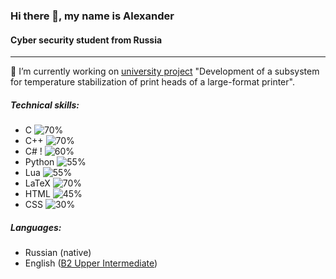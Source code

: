 ### Hi there 👋, my name is Alexander
#### Cyber security student from Russia

___

🔭 I’m currently working on [university project](https://cabinet.miem.hse.ru/#/project/1222/) "Development of a subsystem for temperature stabilization of print heads of a large-format printer".

##### Technical skills: 
  - C       ![70%](https://progress-bar.dev/70)
  - C++     ![70%](https://progress-bar.dev/70)
  - C# !    ![60%](https://progress-bar.dev/60)
  - Python  ![55%](https://progress-bar.dev/55)
  - Lua     ![55%](https://progress-bar.dev/55)
  - LaTeX   ![70%](https://progress-bar.dev/70)
  - HTML    ![45%](https://progress-bar.dev/45)
  - CSS     ![30%](https://progress-bar.dev/30)
  
 ##### Languages:
  - Russian (native)
  - English ([B2 Upper Intermediate](https://drive.google.com/file/d/1_3wWGuqlEWH-pJUyc5GlHgLHOCVHXFuJ/view?usp=sharing)) 






